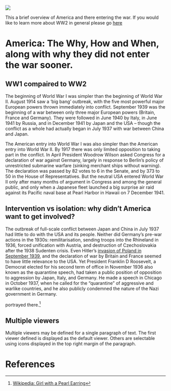 <a href="https://juncture-digital.org"><img src="https://juncture-digital.org/images/ve-button.png"></a>

<param ve-config 
       title="Americas Entry Into WW2" 
        banner="https://upload.wikimedia.org/wikipedia/commons/thumb/1/15/U.S._flags_on_the_National_Mall%2C_2007.jpg/1920px-                     U.S._flags_on_the_National_Mall%2C_2007.jpg" 
       layout="vertical">


<!-- Entities discussed throughout the essay are typically defined before the essay text and
     are thus available in all text.  Entity identifiers (QIDs) can be found in either
     Wikipedia or Wikidata (https://www.wikidata.org)> -->
<param ve-entity eid="Q"> <!--  -->
<param ve-entity eid="Q361"> <!-- ww1 -->
<param ve-entity eid="Q362"> <!-- ww2 -->
<param ve-entity eid="Q34296"> <!--woodrow wilson  -->
<param ve-entity eid="Q127091"> <!--Pearl Harbor  -->
<param ve-entity eid="Q8007"> <!--FDR-->
<param ve-entity eid="Q2122297"> <!-- quarenteen speech -->
<param ve-entity eid="Q"> <!--  -->
<param ve-entity eid="Q"> <!--  -->
<param ve-entity eid="Q"> <!--  -->

This a brief overview of America and there entering the war. If you would like to learn more about WW2 in general please go [here](https://en.wikipedia.org/wiki/World_War_II)

# America: The Why, How and When, along with why they did not enter the war sooner.

## WW1 compaired to WW2

The beginning of World War I was simpler than the beginning of World War II. August 1914 saw a ‘big bang’ outbreak, with the five most powerful major European powers thrown immediately into conflict. September 1939 was the beginning of a war between only three major European powers (Britain, France and Germany). They were followed in June 1940 by Italy, in June 1941 by Russia, and in December 1941 by Japan and the USA – though the conflict as a whole had actually began in July 1937 with war between China and Japan.
<param ve-image 
       label="The neutral USA entered World War II only after many months of argument in Congress and after the attack on Pearl Harbor. President Franklin D Roosevelt is pictured during the joint session of Congress, 8 December 1941." 
       description="Presedent Franklin D Roosevelt." 
       license="public domain" 
       url="https://images.immediate.co.uk/production/volatile/sites/7/2019/09/GettyImages-515617090-42103e5.jpg?webp=true&quality=90&resize=510%2C413">
       
      
The American entry into World War I was also simpler than the American entry into World War II. By 1917 there was only limited opposition to taking part in the conflict. In April President Woodrow Wilson asked Congress for a declaration of war against Germany, largely in response to Berlin’s policy of unrestricted submarine warfare (sinking merchant ships without warning). The declaration was passed by 82 votes to 6 in the Senate, and by 373 to 50 in the House of Representatives. But the neutral USA entered World War II only after many months of argument in Congress and among the general public, and only when a Japanese fleet launched a big surprise air raid against its Pacific naval base at Pearl Harbor in Hawaii on 7 December 1941.
<param ve-image 
       label="Astronaut photograph of Pearl Harbor from October 2009" 
       description="map of pearl habor from space." 
       license="public domain" 
       url="https://upload.wikimedia.org/wikipedia/commons/thumb/3/39/ISS021-E-15710_Pearl_Harbor%2C_Hawaii.jpg/1920px-ISS021-E-15710_Pearl_Harbor%2C_Hawaii.jpg">    <param ve-image 
       label="Seen in 1986 with Ford Island in center. The Arizona memorial is the small white dot on the left side above Ford Island" 
       description="Pearl Harbor pic with rhe uss Arizona" 
       license="public domain" 
       url="https://upload.wikimedia.org/wikipedia/commons/thumb/0/00/Ford_Island_aerial_photo_RIMPAC_1986.JPEG/1920px-Ford_Island_aerial_photo_RIMPAC_1986.JPEG">
<param ve-map center="Q127091" zoom="4" prefer-geojson>


## Intervention vs isolation: why didn’t America want to get involved?

The outbreak of full-scale conflict between Japan and China in July 1937 had little to do with the USA and its people. Neither did Germany’s pre-war actions in the 1930s: remilitarisation, sending troops into the Rhineland in 1936, forced unification with Austria, and destruction of Czechoslovakia after the 1938 Sudenten crisis. Even Hitler’s [invasion of Poland in September 1939](https://en.wikipedia.org/wiki/Invasion_of_Poland), and the declaration of war by Britain and France seemed to have little relevance to the USA. Yet President Franklin D Roosevelt, a Democrat elected for his second term of office in November 1936 also known as the  quarantine speech, had taken a public position of opposition to aggression by Japan, Italy, and Germany. He made a speech in Chicago in October 1937, when he called for the “quarantine” of aggressive and warlike countries, and he also publicly condemned the nature of the Nazi government in Germany.
<param ve-image 
       label="Last photograph of Roosevelt, taken April 11, 1945, the day before his death" 
       description="Pick of FDR" 
       license="public domain" 
       url="https://upload.wikimedia.org/wikipedia/commons/thumb/e/e7/FDR-April-11-1945.jpg/1024px-FDR-April-11-1945.jpg">





 portrayed there.[^1]
 
<param ve-image 
       label="" 
       description="" 
       license="public domain" 
       url="">
<param ve-map center="Q" zoom="0" prefer-geojson>

## Multiple viewers

Multiple viewers may be defined for a single paragraph of text.  The first viewer defined is displayed as the default viewer.  Others are selectable using icons displayed in the top right margin of the paragraph.
<param ve-image 
       manifest="https://iiif.juncture-digital.org/manifest/6dd738aed85597cac540ad31dd5818e86ef7f2918c7b43a9eb3123d5538e6e4c">
<param ve-map center="Q36600" zoom="11">

# References

[^1]: [Wikipedia: Girl with a Pearl Earring](https://en.wikipedia.org/wiki/Girl_with_a_Pearl_Earring)
